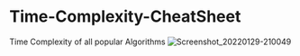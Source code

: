 # Time-Complexity-CheatSheet
Time Complexity of all popular Algorithms
![Screenshot_20220129-210049](https://user-images.githubusercontent.com/52402372/151666956-4698636e-0eb0-4246-93d2-5d072d4457fc.jpg)
